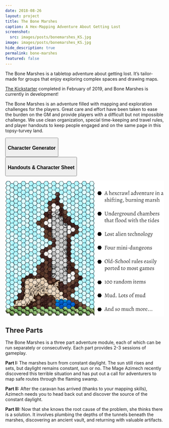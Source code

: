 ```yaml
---
date: 2018-08-26
layout: project
title: The Bone Marshes
caption: A Hex-Mapping Adventure About Getting Lost
screenshot:
  src: images/posts/bonemarshes_KS.jpg
image: images/posts/bonemarshes_KS.jpg
hide_description: true
permalink: bone-marshes
featured: false
---
```


The Bone Marshes is a tabletop adventure about getting lost. It’s tailor-made for groups that enjoy exploring complex spaces and drawing maps. 

[The Kickstarter](https://www.kickstarter.com/projects/464972563/the-bone-marshes-a-hex-mapping-adventure-about-get/description) completed in February of 2019, and Bone Marshes is currently in development!

The Bone Marshes is an adventure filled with mapping and exploration challenges for the players. Great care and effort have been taken to ease the burden on the GM and provide players with a difficult but not impossible challenge. We use clean organization, special time-keeping and travel rules, and player handouts to keep people engaged and on the same page in this topsy-turvey land.

<div class="row centerButtons">
  <div class="col-md-6 col-12">
    <button id="CharButton" class="btn bonemarshes-btn" onclick="location.href='/bmchargen'">
      <h3>Character Generator</h3>
    </button>
  </div>
  <div class="col-md-6 col-12">
    <button id="lostButton" class="btn bonemarshes-btn" onclick="location.href='/files/BoneMarshes_sheets.pdf'">
      <h3>Handouts & Character Sheet</h3>
    </button>
  </div>
</div>

![spirequotes.png](/images/posts/SpireQuote.png)

## Three Parts

The Bone Marshes is a three part adventure module, each of which can be run separately or consecutively. Each part provides 2-3 sessions of gameplay.

**Part I:** The marshes burn from constant daylight. The sun still rises and sets, but daylight remains constant, sun or no. The Mage Azimech recently discovered this terrible situation and has put out a call for adventurers to map safe routes through the flaming swamp. 

**Part II:** After the caravan has arrived (thanks to your mapping skills), Azimech needs you to head back out and discover the source of the constant daylight.

**Part III:** Now that she knows the root cause of the problem, she thinks there is a solution. It involves plumbing the depths of the tunnels beneath the marshes, discovering an ancient vault, and returning with valuable artifacts.
